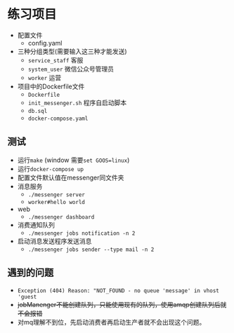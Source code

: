 # 练习项目
- 配置文件
    - config.yaml
- 三种分组类型(需要输入这三种才能发送)
    - `service_staff` 客服
    - `system_user` 微信公众号管理员
    - `worker`      运营
- 项目中的Dockerfile文件
    - `Dockerfile`
    - `init_messenger.sh` 程序自启动脚本
    - `db.sql`
    - `docker-compose.yaml`
## 测试
- 运行`make` (window 需要`set GOOS=linux`)
- 运行`docker-compose up`
- 配置文件默认值在messenger同文件夹
- 消息服务
    - `./messenger server`
    - `worker#hello world`
- web  
    - `./messenger dashboard`
- 消费通知队列
    - `./messenger jobs notification -n 2`
- 启动消息发送程序发送消息
    - `./messenger jobs sender --type mail -n 2`

## 遇到的问题
- `Exception (404) Reason: "NOT_FOUND - no queue 'message' in vhost 'guest`
-  ~~jobManenger不能创建队列，只能使用现有的队列，使用amqp创建队列后就不会报错~~
- 对mq理解不到位，先启动消费者再启动生产者就不会出现这个问题。
